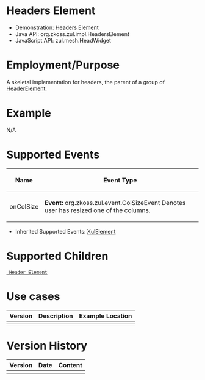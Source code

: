 

# Headers Element

- Demonstration: [Headers
  Element](http://www.zkoss.org/zkdemo/userguide/#g13)
- Java API: <javadoc>org.zkoss.zul.impl.HeadersElement</javadoc>
- JavaScript API:
  <javadoc directory="jsdoc">zul.mesh.HeadWidget</javadoc>

# Employment/Purpose

A skeletal implementation for headers, the parent of a group of
[HeaderElement](http://www.zkoss.org/javadoc/2.4.1/zul/org/zkoss/zul/impl/HeaderElement.html).

# Example

N/A

# Supported Events

<table>
<thead>
<tr class="header">
<th><center>
<p>Name</p>
</center></th>
<th><center>
<p>Event Type</p>
</center></th>
</tr>
</thead>
<tbody>
<tr class="odd">
<td><center>
<p>onColSize</p>
</center></td>
<td><p><strong>Event:</strong>
<javadoc>org.zkoss.zul.event.ColSizeEvent</javadoc> Denotes user has
resized one of the columns.</p></td>
</tr>
</tbody>
</table>

- Inherited Supported Events: [
  XulElement](ZK_Component_Reference/Base_Components/XulElement#Supported_Events)

# Supported Children

[` Header Element`](ZK_Component_Reference/Base_Components/HeaderElement)

# Use cases

| Version | Description | Example Location |
|---------|-------------|------------------|
|         |             |                  |

# Version History

| Version | Date | Content |
|---------|------|---------|
|         |      |         |


